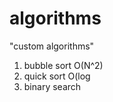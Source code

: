 # algorithms
"custom algorithms"
1) bubble sort O(N^2)  
2) quick sort O(log           
3) binary search       
                 
             
   
         
     
  
            
           
     
    
       
          
    
  
  
 
